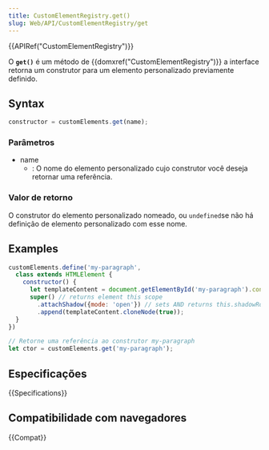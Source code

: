```yaml
---
title: CustomElementRegistry.get()
slug: Web/API/CustomElementRegistry/get
---
```

{{APIRef("CustomElementRegistry")}}

O **`get()`** é um método de {{domxref("CustomElementRegistry")}} a interface retorna um construtor para um elemento personalizado previamente definido.

## Syntax

```js
constructor = customElements.get(name);
```

### Parâmetros

- name
  - : O nome do elemento personalizado cujo construtor você deseja retornar uma referência.

### Valor de retorno

O construtor do elemento personalizado nomeado, ou `undefined`se não há definição de elemento personalizado com esse nome.

## Examples

```js
customElements.define('my-paragraph',
  class extends HTMLElement {
    constructor() {
      let templateContent = document.getElementById('my-paragraph').content;
      super() // returns element this scope
        .attachShadow({mode: 'open'}) // sets AND returns this.shadowRoot
        .append(templateContent.cloneNode(true));
  }
})

// Retorne uma referência ao construtor my-paragraph
let ctor = customElements.get('my-paragraph');
```

## Especificações

{{Specifications}}

## Compatibilidade com navegadores

{{Compat}}
